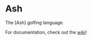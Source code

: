 # Ash

The [Ash] golfing language.

For documentation, check out the [wiki](https://github.com/RedwolfPrograms/ash/wiki)!
